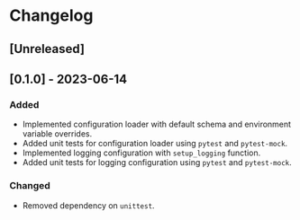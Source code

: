 # Changelog

## [Unreleased]

## [0.1.0] - 2023-06-14
### Added
- Implemented configuration loader with default schema and environment variable overrides.
- Added unit tests for configuration loader using `pytest` and `pytest-mock`.
- Implemented logging configuration with `setup_logging` function.
- Added unit tests for logging configuration using `pytest` and `pytest-mock`.

### Changed
- Removed dependency on `unittest`.


